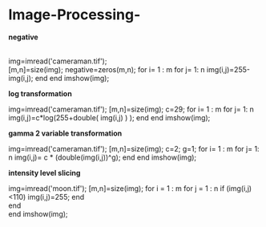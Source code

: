 # Image-Processing-
**negative**

<br>img=imread('cameraman.tif');
<br>[m,n]=size(img);
negative=zeros(m,n);
for i= 1 : m
    for j= 1: n
        img(i,j)=255-img(i,j);
    end
end
imshow(img);

**log transformation**

img=imread('cameraman.tif');
[m,n]=size(img);
c=29;
for i= 1 : m
    for j= 1: n
        img(i,j)=c*log(255+double( img(i,j) ) );
    end
end
imshow(img);

**gamma 2 variable transformation**

img=imread('cameraman.tif');
[m,n]=size(img);
c=2;
g=1;
for i= 1 : m
    for j= 1: n
        img(i,j)= c * (double(img(i,j))^g);
    end
end
imshow(img);

**intensity level slicing**

img=imread('moon.tif');
[m,n]=size(img);
for i = 1 : m
    for j = 1 : n
        if (img(i,j)<110)
            img(i,j)=255;
        end    
    end    
end
imshow(img);
